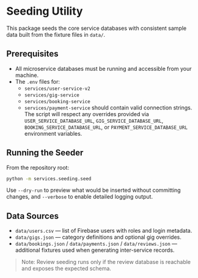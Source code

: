 # Seeding Utility

This package seeds the core service databases with consistent sample data built from the fixture files in `data/`.

## Prerequisites

- All microservice databases must be running and accessible from your machine.
- The `.env` files for:
  - `services/user-service-v2`
  - `services/gig-service`
  - `services/booking-service`
  - `services/payment-service`
    should contain valid connection strings. The script will respect any overrides provided via `USER_SERVICE_DATABASE_URL`, `GIG_SERVICE_DATABASE_URL`, `BOOKING_SERVICE_DATABASE_URL`, or `PAYMENT_SERVICE_DATABASE_URL` environment variables.

## Running the Seeder

From the repository root:

```bash
python -m services.seeding.seed
```

Use `--dry-run` to preview what would be inserted without committing changes, and `--verbose` to enable detailed logging output.

## Data Sources

- `data/users.csv` — list of Firebase users with roles and login metadata.
- `data/gigs.json` — category definitions and optional gig overrides.
- `data/bookings.json` / `data/payments.json` / `data/reviews.json` — additional fixtures used when generating inter-service records.

> Note: Review seeding runs only if the review database is reachable and exposes the expected schema.
